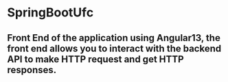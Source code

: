 # SpringBootUfc

## Front End of the application using Angular13, the front end allows you to interact with the backend API to make HTTP request and get HTTP responses.
